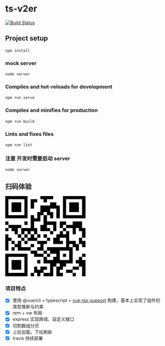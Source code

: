 # ts-v2er
[![Build Status](https://travis-ci.org/zouhangwithsweet/ts-v2er.svg?branch=master)](https://travis-ci.org/zouhangwithsweet/ts-v2er)
## Project setup
```
npm install
```

### mock server
```
node server
```

### Compiles and hot-reloads for development
```
npm run serve
```

### Compiles and minifies for production
```
npm run build
```

### Lints and fixes files
```
npm run lint
```
### **注意** 开发时需要启动 server
```
node server
```

## 扫码体验
<img src="./images/1561342492.png"/>

### 项目特点
- [x] 使用 @vue/cli + typescript + [vue-tsx-support](https://github.com/wonderful-panda/vue-tsx-support) 构建，基本上实现了组件的类型推断与约束
- [x] rem + vw 布局
- [x] express 实现跨域、自定义接口
- [x] 切割数组分页
- [x] 上拉加载，下拉刷新
- [x] travis 持续部署